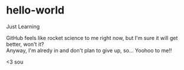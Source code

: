 # hello-world
Just Learning

GitHub feels like rocket science to me right now, but I'm sure it will get better, won't it?
<br>
Anyway, I'm alredy in and don't plan to give up, so... Yoohoo to me!!

<3
sou
